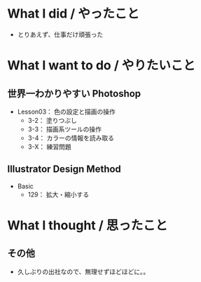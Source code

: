 # What I did / やったこと
- とりあえず、仕事だけ頑張った

# What I want to do / やりたいこと
## 世界一わかりやすい Photoshop
- Lesson03： 色の設定と描画の操作
    - 3-2： 塗りつぶし
    - 3-3： 描画系ツールの操作
    - 3-4： カラーの情報を読み取る
    - 3-X： 練習問題

## Illustrator Design Method
- Basic
    - 129： 拡大・縮小する

# What I thought / 思ったこと
## その他
- 久しぶりの出社なので、無理せずほどほどに。。

